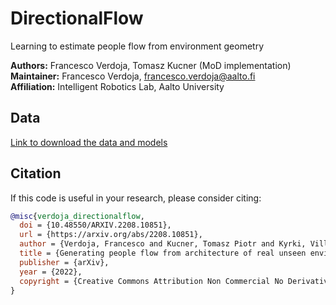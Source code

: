 # DirectionalFlow

Learning to estimate people flow from environment geometry

**Authors:** Francesco Verdoja, Tomasz Kucner (MoD implementation)\
**Maintainer:** Francesco Verdoja, francesco.verdoja@aalto.fi\
**Affiliation:** Intelligent Robotics Lab, Aalto University

## Data

[Link to download the data and
models](https://drive.google.com/file/d/1uBieK_S5gPkBNPBfp5Tb9uErQTsGHzhB/view?usp=sharing)

## Citation

If this code is useful in your research, please consider citing:

```bibtex
@misc{verdoja_directionalflow,
  doi = {10.48550/ARXIV.2208.10851},
  url = {https://arxiv.org/abs/2208.10851},
  author = {Verdoja, Francesco and Kucner, Tomasz Piotr and Kyrki, Ville},
  title = {Generating people flow from architecture of real unseen environments},
  publisher = {arXiv},
  year = {2022},
  copyright = {Creative Commons Attribution Non Commercial No Derivatives 4.0 International}
}
```
